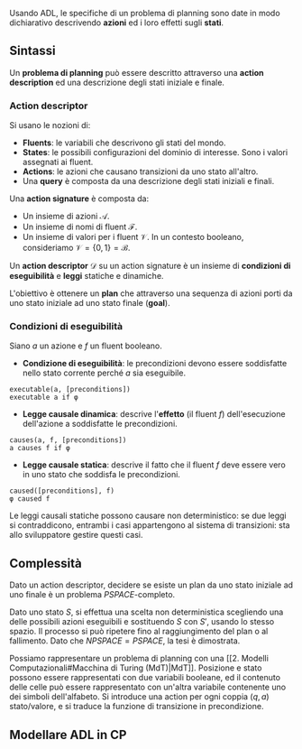 Usando ADL, le specifiche di un problema di planning sono date in modo dichiarativo descrivendo **azioni** ed i loro effetti sugli **stati**.

## Sintassi

Un **problema di planning** può essere descritto attraverso una **action description** ed una descrizione degli stati iniziale e finale.

### Action descriptor

Si usano le nozioni di:
- **Fluents**: le variabili che descrivono gli stati del mondo.
- **States**: le possibili configurazioni del dominio di interesse. Sono i valori assegnati ai fluent.
- **Actions**: le azioni che causano transizioni da uno stato all'altro.
- Una **query** è composta da una descrizione degli stati iniziali e finali.

Una **action signature** è composta da:
- Un insieme di azioni $\mathcal{A}$.
- Un insieme di nomi di fluent $\mathcal{F}$.
- Un insieme di valori per i fluent $\mathcal{V}$. In un contesto booleano, consideriamo $\mathcal{V} = \{0,1\} = \mathcal{B}$.

Un **action descriptor** $\mathcal{D}$ su un action signature è un insieme di **condizioni di eseguibilità** e **leggi** statiche e dinamiche.

L'obiettivo è ottenere un **plan** che attraverso una sequenza di azioni porti da uno stato iniziale ad uno stato finale (**goal**). 

### Condizioni di eseguibilità

Siano $a$ un azione e $f$ un fluent booleano.

- **Condizione di eseguibilità**: le precondizioni devono essere soddisfatte nello stato corrente perché $a$ sia eseguibile.

```
executable(a, [preconditions])
executable a if φ
```

- **Legge causale dinamica**: descrive l'**effetto** (il fluent $f$) dell'esecuzione dell'azione a soddisfatte le precondizioni.

```
causes(a, f, [preconditions])
a causes f if φ
```

- **Legge causale statica**: descrive il fatto che il fluent $f$ deve essere vero in uno stato che soddisfa le precondizioni.

```
caused([preconditions], f)
φ caused f
```

Le leggi causali statiche possono causare non deterministico: se due leggi si contraddicono, entrambi i casi appartengono al sistema di transizioni: sta allo sviluppatore gestire questi casi.

## Complessità

Dato un action descriptor, decidere se esiste un plan da uno stato iniziale ad uno finale è un problema $PSPACE$-completo.

Dato uno stato $S$, si effettua una scelta non deterministica scegliendo una delle possibili azioni eseguibili e sostituendo $S$ con $S'$, usando lo stesso spazio. Il processo si può ripetere fino al raggiungimento del plan o al fallimento. Dato che $NPSPACE = PSPACE$, la tesi è dimostrata.

Possiamo rappresentare un problema di planning con una [[2. Modelli Computazionali#Macchina di Turing (MdT)|MdT]]. Posizione e stato possono essere rappresentati con due variabili booleane, ed il contenuto delle celle può essere rappresentato con un'altra variabile contenente uno dei simboli dell'alfabeto. Si introduce una action per ogni coppia $(q,a)$ stato/valore, e si traduce la funzione di transizione in precondizione.

## Modellare ADL in CP


